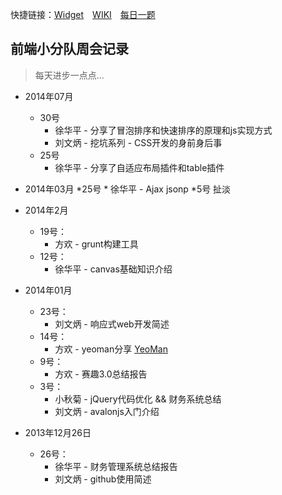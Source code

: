 快捷链接：[Widget](http://ct-fed.github.io/widget/)　[WIKI](https://github.com/ct-fed/weekly-meeting/wiki)　[每日一题](http://url.cn/Ndt5Hq)

## 前端小分队周会记录

> 每天进步一点点...

* 2014年07月
	* 30号
		* 徐华平 - 分享了冒泡排序和快速排序的原理和js实现方式
		* 刘文炳 - 挖坑系列 - CSS开发的身前身后事
	* 25号
		* 徐华平 - 分享了自适应布局插件和table插件

* 2014年03月
	*25号
		* 徐华平 - Ajax jsonp
	*5号 扯淡

* 2014年2月
	* 19号：
		* 方欢 -  grunt构建工具
	* 12号：
		* 徐华平 - canvas基础知识介绍
	
* 2014年01月
	* 23号：
		* 刘文炳 - 响应式web开发简述
	* 14号：
		* 方欢 - yeoman分享 [YeoMan](http://yeoman.io/)
	* 9号：
		* 方欢 - 赛趣3.0总结报告
	* 3号：
		* 小秋菊 - jQuery代码优化 && 财务系统总结
		* 刘文炳 - avalonjs入门介绍

* 2013年12月26日
	* 26号：
		* 徐华平 - 财务管理系统总结报告
		* 刘文炳 - github使用简述
